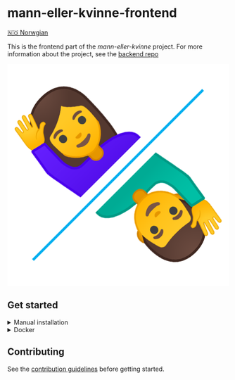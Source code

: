 # mann-eller-kvinne-frontend

[🇳🇴 Norwgian](README.md)

This is the frontend part of the *mann-eller-kvinne* project. For more information about the project, see the [backend repo](https://github.com/LBlend/mann-eller-kvinne)

![Logo](https://raw.githubusercontent.com/LBlend/mann-eller-kvinne/main/.static/mann-eller-kvinne.png)

## Get started

<details>

<summary>Manual installation</summary>

0. Clone the repo and install dependencies
    - node.js
    - yarn

1. Install the project dependencies

```
yarn install
```

2. Create a copy of the [.env.example](.env.example) file and name it `.env`. Then, replace the URL within it with one pointing at your own instance of the backend.

3. Run the web app

```
yarn dev
```

</details>

<details>

<summary>Docker</summary>

Documentation coming soon™

</details>

## Contributing

See the [contribution guidelines](CONTRIBUTING.md) before getting started.
